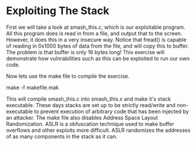 Exploiting The Stack
==============

First we will take a look at smash_this.c, which is our exploitable program. All this program does is read in from a file, and output that to the screen. However, it does this in a very insecure way. Notice that fread() is capable of reading in 0x1000 bytes of data from the file, and will copy this to buffer. The problem is that buffer is only 16 bytes long! This exercise will demonstrate how vulnrabilities such as this can be exploited to run our own code.  

Now lets use the make file to compile the exercise.  

  make -f makefile.mak

This will compile smash_this.c into smash_this.x and make it's stack executable. These days stacks are set up to be strictly read/write and non-executable to prevent execution of arbitrary code that has been injected by an attacker. The make file also disables Address Space Layout Randomization. ASLR is a obfuscation technique used to make buffer overflows and other exploits more difficult. ASLR randomizes the addresses of as many components in the stack as it can.  
